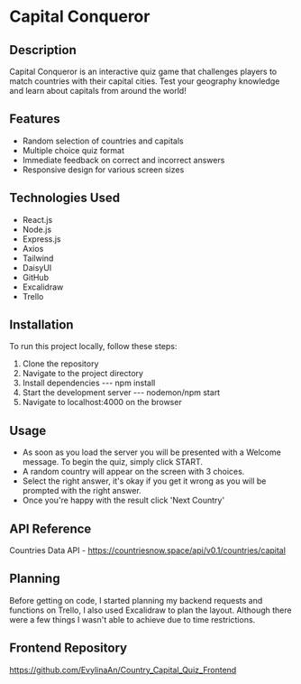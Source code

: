 # Capital Conqueror

## Description

Capital Conqueror is an interactive quiz game that challenges players to match countries with their capital cities. Test your geography knowledge and learn about capitals from around the world!

## Features

- Random selection of countries and capitals
- Multiple choice quiz format
- Immediate feedback on correct and incorrect answers
- Responsive design for various screen sizes

## Technologies Used

- React.js
- Node.js
- Express.js 
- Axios
- Tailwind
- DaisyUI
- GitHub
- Excalidraw
- Trello

## Installation

To run this project locally, follow these steps:

1. Clone the repository
2. Navigate to the project directory
3. Install dependencies   ---   npm install
4. Start the development server   ---   nodemon/npm start
5. Navigate to localhost:4000 on the browser

## Usage

- As soon as you load the server you will be presented with a Welcome message. To begin the quiz, simply click START.
- A random country will appear on the screen with 3 choices. 
- Select the right answer, it's okay if you get it wrong as you will be prompted with the right answer.
- Once you're happy with the result click 'Next Country'

## API Reference

Countries Data API - https://countriesnow.space/api/v0.1/countries/capital

## Planning 

Before getting on code, I started planning my backend requests and functions on Trello, I also used Excalidraw to plan the layout. Although there were a few things I wasn't able to achieve due to time restrictions.

## Frontend Repository

https://github.com/EvylinaAn/Country_Capital_Quiz_Frontend